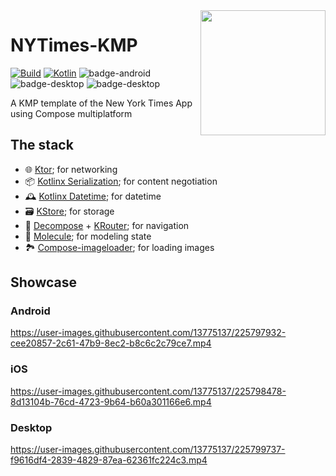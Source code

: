 <img src="https://user-images.githubusercontent.com/13775137/225805083-cf156f71-64b8-4a1c-ab6d-0478445b22b0.png" align="right" width="200" height="200" />

# NYTimes-KMP

[![Build](https://github.com/xxfast/NYTimes-KMP/actions/workflows/build.yml/badge.svg)](https://github.com/xxfast/NYTimes-KMP/actions/workflows/build.yml)
[![Kotlin](https://img.shields.io/badge/Kotlin-1.8.10-blue.svg?style=flat&logo=kotlin)](https://kotlinlang.org)
![badge-android](http://img.shields.io/badge/platform-android-6EDB8D.svg?style=flat)
![badge-desktop](http://img.shields.io/badge/platform-desktop-4D76CD.svg?style=flat)
![badge-desktop](http://img.shields.io/badge/platform-ios-EAEAEA.svg?style=flat)

A KMP template of the New York Times App using Compose multiplatform

## The stack
- 🌐 [Ktor](https://github.com/ktorio/ktor); for networking
- 📦 [Kotlinx Serialization](https://github.com/Kotlin/kotlinx.serialization); for content negotiation
- 🕰️ [Kotlinx Datetime](https://github.com/Kotlin/kotlinx-datetime); for datetime
- 🗃️ [KStore](https://github.com/xxfast/KStore); for storage
- 🚏 [Decompose](https://github.com/arkivanov/Decompose) + [KRouter](https://github.com/xxfast/KRouter); for navigation
- 🧪 [Molecule](https://github.com/cashapp/molecule); for modeling state
- 🏞️ [Compose-imageloader](https://github.com/qdsfdhvh/compose-imageloader); for loading images

## Showcase

### Android
https://user-images.githubusercontent.com/13775137/225797932-cee20857-2c61-47b9-8ec2-b8c6c2c79ce7.mp4

### iOS
https://user-images.githubusercontent.com/13775137/225798478-8d13104b-76cd-4723-9b64-b60a301166e6.mp4

### Desktop
https://user-images.githubusercontent.com/13775137/225799737-f9616df4-2839-4829-87ea-62361fc224c3.mp4
